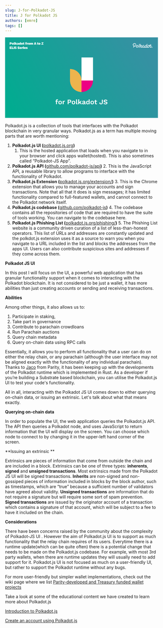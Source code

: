 ```yaml
---
slug: J-for-Polkadot-JS
title: J for Polkadot JS
authors: [emre]
tags: []
---
```


![J for Polkadot JS](./J.png)

Polkadot.js is a collection of tools that interfaces with the Polkadot blockchain in very granular ways. Polkadot.js as a term has multiple moving parts that are worth mentioning:



1. **Polkadot.js UI (**[polkadot.js.org](https://polkadot.js.org/)**)**
    1. This is the hosted application that loads when you navigate to in your browser and click apps wallet(hosted). This is also sometimes called “Polkadot-JS App”.
2. **Polkadot.js API (**[github.com/polkadot-js/api](https://github.com/polkadot-js/api)**)**
    2. This is the JavaScript API, a reusable library to allow programs to interface with the functionality of Polkadot. 
3. **Polkadot.js Extension (**[polkadot.js.org/extension/](https://polkadot.js.org/extension/)**)**
    3. This is the Chrome extension that allows you to manage your accounts and sign transactions. Note that all that it does is sign messages; it has limited functionality compared to full-featured wallets, and cannot connect to the Polkadot network itself.
4. **Polkadot.js codebase (**[github.com/polkadot-js](https://github.com/polkadot-js/)**)**
    4. The codebase contains all the repositories of code that are required to have the suite of tools working. You can navigate to the codebase here.
5. **Polkadot.js Phishing List (**[polkadot.js.org/phishing/](https://polkadot.js.org/phishing/)**)**
    5. The Phishing List website is a community driven curation of a list of less-than-honest operators. This list of URLs and addresses are constantly updated and the polkdot.js extension uses it as a source to warn you when you navigate to a URL included in the list and blocks the addresses from the apps UI. Users can also contribute suspicious sites and addresses if they come across them.

**Polkadot JS UI** 

In this post I will focus on the UI, a powerful web application that has granular functionality support when it comes to interacting with the Polkadot blockchain. It is not considered to be just a wallet, it has more abilities than just creating accounts or sending and receiving transactions. 

**Abilities**

Among other things, it also allows us to:



1. Participate in staking, 
2. Take part in governance
3. Contribute to parachain crowdloans 
4. Run Parachain auctions
5. Query chain metadata
6. Query on-chain data using RPC calls

Essentially, it allows you to perform all functionality that a  user can do on either the relay chain, or any parachain (although the user interface may not be aligned exactly with the functionality of any individual parachain). Thanks to [Jaco](https://www.parity.io/blog/people-of-parity-jaco-greeff/) from Parity, it has been keeping up with the developments of the Polkadot runtime which is implemented in Rust. As a developer if you’re building a Substrate based blockchain, you can utilise the Polkadot.js UI to test your code's functionality.

All in all, interacting with the Polkadot JS UI comes down to either querying on-chain data, or issuing an extrinsic. Let's talk about what that means exactly.

**Querying on-chain data**

In order to populate the UI, the web application queries the Polkadot.js API. The API then queries a Polkadot node, and uses JavaScript to return information that the UI will display on the screen. You can choose which node to connect to by changing it in the upper-left hand corner of the screen.

**Issuing an extrinsic **

Extrinsics are pieces of information that come from outside the chain and are included in a block. Extrinsics can be one of three types: **inherents**, **signed** and **unsigned transactions**. Most extrinsics made from the Polkadot JS UI will be signed transactions. **Inherits** are non-signed and non-gossiped pieces of information included in blocks by the block author, such as timestamps, which are “true” because a sufficient number of validators have agreed about validity. **Unsigned transactions** are information that do not require a signature but will require some sort of spam prevention. **Signed transactions** are issued by the originator account of a transaction which contains a signature of that account, which will be subject to a fee to have it included on the chain. 

**Considerations**

There have been concerns raised  by the community about the complexity of Polkadot-JS UI . However the aim of Polkadot.js UI is to support as much functionality that the relay chain requires of its users. Everytime there is a runtime update(which can be quite often) there is a potential change that needs to be made on the Polkadot.js codebase. For example, with most 3rd party wallets, when there are runtime updates they will usually need to add support for it. Polkadot.js UI is not focused as much on a user-friendly UI, but rather to support the Polkadot runtime without any bugs. 

For more user-friendly but simpler wallet implementations, check out the wiki page where we list [Parity-developed and Treasury funded wallet projects](https://wiki.polkadot.network/docs/build-wallets#treasury-funded-wallets)

Take a look at some of the educational content we have created to learn more about Polkadot.js

[Introduction to Polkadot.js](https://www.youtube.com/watch?v=4EQqwGFV1D8)

[Create an account using Polkadot.js](https://www.youtube.com/watch?v=sy7lvAqyzkY) 